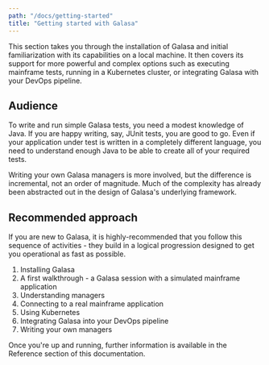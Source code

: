 ```yaml
---
path: "/docs/getting-started"
title: "Getting started with Galasa"
---
```

This section takes you through the installation of Galasa and initial familiarization with its capabilities on a local machine. It then covers its support for more powerful and complex options such as executing mainframe tests, running in a Kubernetes cluster, or integrating Galasa with your DevOps pipeline.

## Audience
To write and run simple Galasa tests, you need a modest knowledge of Java. If you are happy writing, say, JUnit tests, you are good to go. Even if your application under test is written in a completely different language, you need to understand enough Java to be able to create all of your required tests.

Writing your own Galasa managers is more involved, but the difference is incremental, not an order of magnitude. Much of the complexity has already been abstracted out in the design of Galasa's underlying framework.

## Recommended approach
If you are new to Galasa, it is highly-recommended that you follow this sequence of activities - they build in a logical progression designed to get you operational as fast as possible. 

1. Installing Galasa
1. A first walkthrough - a Galasa session with a simulated mainframe application
1. Understanding managers
1. Connecting to a real mainframe application
1. Using Kubernetes
1. Integrating Galasa into your DevOps pipeline
1. Writing your own managers

Once you're up and running, further information is available in the Reference section of this documentation.


